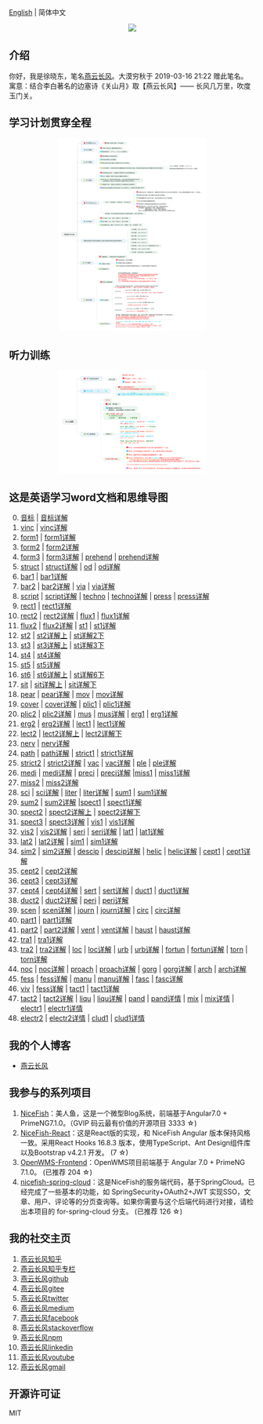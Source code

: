 [English](README.en.md) | 简体中文   

<p align="center">
    <img width="300" src="https://cdn.jsdelivr.net/gh/yanyunchangfeng/cdn@1.0/assets/img/blog/yycf/yanyunchangfeng.png">
</p>

##  介绍
你好，我是徐晓东，笔名[燕云长风](https://yanyunchangfeng.com)。大漠穷秋于 2019-03-16 21:22 赠此笔名。   
寓意：结合李白著名的边塞诗《关山月》取【燕云长风】—— 长风几万里，吹度玉门关。


##  学习计划贯穿全程
<p align="center">
    <img width="300" src="src/assets/img/learning-plan.png">
</p>  

##  听力训练
<p align="center">
    <img width="300" src="src/assets/img/listening-training.png">
</p>

##  这是英语学习word文档和思维导图  
0.  [音标](src/assets/img/lesson0.png)  |  [音标详解](src/assets/img/lesson0-detail.png)  
1.  [vinc](src/assets/img/lesson1-vinc.png)  |  [vinc详解](src/assets/img/lesson1-detail-vinc.png)  
2.  [form1](src/assets/img/lesson2-form.png)  |  [form1详解](src/assets/img/lesson2-detail-form.png)    
3.  [form2](src/assets/img/lesson3-form.png)  |  [form2详解](src/assets/img/lesson3-detail-form.png)    
4.  [form3](src/assets/img/lesson4-form.png)  |  [form3详解](src/assets/img/lesson4-detail-form.png) | [prehend](src/assets/img/lesson4-prehend.png)  |  [prehend详解](src/assets/img/lesson4-detail-prehend.png)
5.  [struct](src/assets/img/lesson5-struct.png)  |  [struct详解](src/assets/img/lesson5-detail-struct.png)  | [od](src/assets/img/lesson5-od.png)  |  [od详解](src/assets/img/lesson5-detail-od.png)
6.  [bar1](src/assets/img/lesson6-bar.png)   |  [bar1详解](src/assets/img/lesson6-detail-bar.png) 
7.  [bar2](src/assets/img/lesson7-bar.png)   |  [bar2详解](src/assets/img/lesson7-detail-bar.png)  |  [via](src/assets/img/lesson7-via.png)   |  [via详解](src/assets/img/lesson7-detail-via.png)  
8.  [script](src/assets/img/lesson8-script.png)   |  [script详解](src/assets/img/lesson8-detail-script.png) |  [techno](src/assets/img/lesson8-techno.png)   |  [techno详解](src/assets/img/lesson8-detail-techno.png) |  [press](src/assets/img/lesson8-press.png)   |  [press详解](src/assets/img/lesson8-detail-press.png) 
9.  [rect1](src/assets/img/lesson9-rect.png)   |  [rect1详解](src/assets/img/lesson9-detail-rect.png) 
10. [rect2](src/assets/img/lesson10-rect.png)   |  [rect2详解](src/assets/img/lesson10-detail-rect.png)  |  [flux1](src/assets/img/lesson10-flux.png)   |  [flux1详解](src/assets/img/lesson10-detail-flux.png) 
11. [flux2](src/assets/img/lesson11-flux.png)   |  [flux2详解](src/assets/img/lesson11-detail-flux.png)  |  [st1](src/assets/img/lesson11-st.png)   |  [st1详解](src/assets/img/lesson11-detail-st.png) 
12. [st2](src/assets/img/lesson12-st.png)   |  [st2详解上](src/assets/img/lesson12-detail-st-prev.png) |  [st详解2下](src/assets/img/lesson12-detail-st-next.png) 
13. [st3](src/assets/img/lesson13-st.png)   |  [st3详解上](src/assets/img/lesson13-detail-st-prev.png) |  [st详解3下](src/assets/img/lesson13-detail-st-next.png) 
14. [st4](src/assets/img/lesson14-st.png)   |  [st4详解](src/assets/img/lesson14-detail-st.png) 
15. [st5](src/assets/img/lesson15-st.png)   |  [st5详解](src/assets/img/lesson15-detail-st.png) 
16. [st6](src/assets/img/lesson16-st.png)   |  [st6详解上](src/assets/img/lesson16-detail-st-prev.png) |  [st详解6下](src/assets/img/lesson16-detail-st-next.png) 
17. [sit](src/assets/img/lesson17-sit.png)  |  [sit详解上](src/assets/img/lesson17-detail-sit-prev.png) |  [sit详解下](src/assets/img/lesson17-detail-sit-next.png) 
18. [pear](src/assets/img/lesson18-pear.png)  |  [pear详解](src/assets/img/lesson18-detail-pear.png) |  [mov](src/assets/img/lesson18-mov.png)  |  [mov详解](src/assets/img/lesson18-detail-mov.png) 
19. [cover](src/assets/img/lesson19-cover.png)  |  [cover详解](src/assets/img/lesson19-detail-cover.png) |  [plic1](src/assets/img/lesson19-plic.png)  |  [plic1详解](src/assets/img/lesson19-detail-plic.png) 
20. [plic2](src/assets/img/lesson20-plic.png)  |  [plic2详解](src/assets/img/lesson20-detail-plic.png) |  [mus](src/assets/img/lesson20-mus.png)  |  [mus详解](src/assets/img/lesson20-detail-mus.png) |  [erg1](src/assets/img/lesson20-erg.png)  |  [erg1详解](src/assets/img/lesson20-detail-erg.png) 
21. [erg2](src/assets/img/lesson21-erg.png)  |  [erg2详解](src/assets/img/lesson21-detail-erg.png) |  [lect1](src/assets/img/lesson21-lect.png)  |  [lect1详解](src/assets/img/lesson21-detail-lect.png) 
22. [lect2](src/assets/img/lesson22-lect.png)  |  [lect2详解上](src/assets/img/lesson22-detail-lect-prev.png) |  [lect2详解下](src/assets/img/lesson22-detail-lect-next.png) 
23. [nerv](src/assets/img/lesson23-nerv.png)  |  [nerv详解](src/assets/img/lesson23-detail-nerv.png) 
24. [path](src/assets/img/lesson24-path.png)  |  [path详解](src/assets/img/lesson24-detail-path.png)   |   [strict1](src/assets/img/lesson24-strict.png)  |  [strict1详解](src/assets/img/lesson24-detail-strict.png)  
25. [strict2](src/assets/img/lesson25-strict.png)  |  [strict2详解](src/assets/img/lesson25-detail-strict.png)  |  [vac](src/assets/img/lesson25-vac.png)  |  [vac详解](src/assets/img/lesson25-detail-vac.png) |  [ple](src/assets/img/lesson25-ple.png)  |  [ple详解](src/assets/img/lesson25-detail-ple.png) 
26. [medi](src/assets/img/lesson26-medi.png)  |  [medi详解](src/assets/img/lesson26-detail-medi.png) |  [preci](src/assets/img/lesson26-preci.png)  |  [preci详解](src/assets/img/lesson26-detail-preci.png) |[miss1](src/assets/img/lesson26-miss.png)  |  [miss1详解](src/assets/img/lesson26-detail-miss.png) 
27. [miss2](src/assets/img/lesson27-miss.png)  |  [miss2详解](src/assets/img/lesson27-detail-miss.png) 
28. [sci](src/assets/img/lesson28-sci.png)  |  [sci详解](src/assets/img/lesson28-detail-sci.png) |  [liter](src/assets/img/lesson28-liter.png)  |  [liter详解](src/assets/img/lesson28-detail-liter.png) |  [sum1](src/assets/img/lesson28-sum.png)  |  [sum1详解](src/assets/img/lesson28-detail-sum.png)  
29. [sum2](src/assets/img/lesson29-sum.png)  |  [sum2详解](src/assets/img/lesson29-detail-sum.png) |[spect1](src/assets/img/lesson29-spect.png)  |  [spect1详解](src/assets/img/lesson29-detail-spect.png)  
30. [spect2](src/assets/img/lesson30-spect.png)  |  [spect2详解上](src/assets/img/lesson30-detail-spect-prev.png) |  [spect2详解下](src/assets/img/lesson30-detail-spect-next.png) 
31. [spect3](src/assets/img/lesson31-spect.png) | [spect3详解](src/assets/img/lesson31-detail-spect.png) | [vis1](src/assets/img/lesson31-vis.png) | [vis1详解](src/assets/img/lesson31-detail-vis.png) 
32.  [vis2](src/assets/img/lesson32-vis.png) | [vis2详解](src/assets/img/lesson32-detail-vis.png) | [seri](src/assets/img/lesson32-seri.png) | [seri详解](src/assets/img/lesson32-detail-seri.png) | [lat1](src/assets/img/lesson32-lat.png) | [lat1详解](src/assets/img/lesson32-detail-lat.png) 
33. [lat2](src/assets/img/lesson33-lat.png) | [lat2详解](src/assets/img/lesson33-detail-lat.png) | [sim1](src/assets/img/lesson33-sim.png) | [sim1详解](src/assets/img/lesson33-detail-sim.png)
34. [sim2](src/assets/img/lesson34-sim.png) | [sim2详解](src/assets/img/lesson34-detail-sim.png)  |  [descip](src/assets/img/lesson34-descip.png) | [descip详解](src/assets/img/lesson34-detail-descip.png) | [helic](src/assets/img/lesson34-helic.png) | [helic详解](src/assets/img/lesson34-detail-helic.png)  |  [cept1](src/assets/img/lesson34-cept.png) | [cept1详解](src/assets/img/lesson34-detail-cept.png)  
35. [cept2](src/assets/img/lesson35-cept.png) | [cept2详解](src/assets/img/lesson35-detail-cept.png)  
36. [cept3](src/assets/img/lesson36-cept.png) | [cept3详解](src/assets/img/lesson36-detail-cept.png)  
37. [cept4](src/assets/img/lesson37-cept.png) | [cept4详解](src/assets/img/lesson37-detail-cept.png)  |   [sert](src/assets/img/lesson37-sert.png) | [sert详解](src/assets/img/lesson37-detail-sert.png)  |   [duct1](src/assets/img/lesson37-duct.png) | [duct1详解](src/assets/img/lesson37-detail-duct.png)  
38. [duct2](src/assets/img/lesson38-duct.png) | [duct2详解](src/assets/img/lesson38-detail-duct.png)  |   [peri](src/assets/img/lesson38-peri.png) | [peri详解](src/assets/img/lesson38-detail-peri.png) 
39. [scen](src/assets/img/lesson39-scen.png) | [scen详解](src/assets/img/lesson39-detail-scen.png)  |   [journ](src/assets/img/lesson39-journ.png) | [journ详解](src/assets/img/lesson39-detail-journ.png) |   [circ](src/assets/img/lesson39-circ.png) | [circ详解](src/assets/img/lesson39-detail-circ.png)  
40.  [part1](src/assets/img/lesson40-part.png) | [part1详解](src/assets/img/lesson40-detail-part.png)  
41.  [part2](src/assets/img/lesson41-part.png) | [part2详解](src/assets/img/lesson41-detail-part.png)   |   [vent](src/assets/img/lesson41-vent.png) | [vent详解](src/assets/img/lesson41-detail-vent.png)   |   [haust](src/assets/img/lesson41-haust.png) | [haust详解](src/assets/img/lesson41-detail-haust.png)  
42.  [tra1](src/assets/img/lesson42-part.png) | [tra1详解](src/assets/img/lesson42-detail-tra.png) 
43.  [tra2](src/assets/img/lesson43-part.png) | [tra2详解](src/assets/img/lesson43-detail-tra.png)  |   [loc](src/assets/img/lesson43-loc.png) | [loc详解](src/assets/img/lesson43-detail-loc.png)   |   [urb](src/assets/img/lesson43-urb.png) | [urb详解](src/assets/img/lesson43-detail-urb.png)   |   [fortun](src/assets/img/lesson43-fortun.png) | [fortun详解](src/assets/img/lesson43-detail-fortun.png)   |   [torn](src/assets/img/lesson43-torn.png) |  [torn详解](src/assets/img/lesson43-detail-torn.png)  
44. [noc](src/assets/img/lesson44-noc.png) | [noc详解](src/assets/img/lesson44-detail-noc.png)  |   [proach](src/assets/img/lesson44-proach.png) | [proach详解](src/assets/img/lesson44-detail-proach.png)  |   [gorg](src/assets/img/lesson44-gorg.png) | [gorg详解](src/assets/img/lesson44-detail-gorg.png)  |   [arch](src/assets/img/lesson44-arch.png) | [arch详解](src/assets/img/lesson44-detail-arch.png)  
45. [fess](src/assets/img/lesson45-fess.png)  |  [fess详解](src/assets/img/lesson45-detail-fess.png)  |   [manu](src/assets/img/lesson45-manu.png)  |  [manu详解](src/assets/img/lesson45-detail-fess.png)   |   [fasc](src/assets/img/lesson45-fasc.png)  |  [fasc详解](src/assets/img/lesson45-detail-fasc.png)   
46. [viv](src/assets/img/lesson46-viv.png)  |  [fess详解](src/assets/img/lesson46-detail-viv.png) |  [tact1](src/assets/img/lesson46-tact.png)  |  [tact1详解](src/assets/img/lesson46-detail-tact.png) 
47. [tact2](src/assets/img/lesson47-tact.png)  |  [tact2详解](src/assets/img/lesson47-detail-tact.png)   |   [liqu](src/assets/img/lesson47-liqu.png)  |  [liqu详解](src/assets/img/lesson47-detail-liqu.png)   |   [pand](src/assets/img/lesson47-pand.png)  |  [pand详情](src/assets/img/lesson47-detail-pand.png)   |   [mix](src/assets/img/lesson47-mix.png)  |  [mix详情](src/assets/img/lesson47-detail-mix.png)     |   [electr1](src/assets/img/lesson47-electr.png)  |  [electr1详情](src/assets/img/lesson47-detail-electr.png)   
48. [electr2](src/assets/img/lesson48-electr.png)  |  [electr2详情](src/assets/img/lesson48-detail-electr.png)   |   [clud1](src/assets/img/lesson48-clud.png)  |  [clud1详情](src/assets/img/lesson48-detail-clud.png)   
## 我的个人博客  

* [燕云长风](https://yanyunchangfeng.com) 

## 我参与的系列项目

1. [NiceFish]( https://gitee.com/mumu-osc/NiceFish)：美人鱼，这是一个微型Blog系统，前端基于Angular7.0 + PrimeNG7.1.0。（GVIP 码云最有价值的开源项目 3333 ☆)
2. [NiceFish-React]( https://gitee.com/mumu-osc/NiceFish-React)：这是React版的实现，和 NiceFish Angular 版本保持风格一致。采用React Hooks 16.8.3 版本，使用TypeScript、Ant Design组件库以及Bootstrap v4.2.1 开发。  (7 ☆)
3. [OpenWMS-Frontend](https://gitee.com/mumu-osc/OpenWMS-Frontend)：OpenWMS项目前端基于 Angular 7.0 + PrimeNG 7.1.0。  (已推荐 204 ☆)
4. [nicefish-spring-cloud](https://gitee.com/mumu-osc/nicefish-spring-cloud)：这是NiceFish的服务端代码，基于SpringCloud。已经完成了一些基本的功能，如 SpringSecurity+OAuth2+JWT 实现SSO，文章、用户、评论等的分页查询等。如果你需要与这个后端代码进行对接，请检出本项目的 for-spring-cloud 分支。 (已推荐 126 ☆)
 

## 我的社交主页

1.  [燕云长风知乎](https://zhihu.com/people/hbxyxuxiaodong)  
2.  [燕云长风知乎专栏](https://zhuanlan.zhihu.com/yanyunchangfeng) 
3.  [燕云长风github](https://github.com/yanyunchangfeng)  
4.  [燕云长风gitee](https://gitee.com/yanyunchangfeng)  
5.  [燕云长风twitter](https://twitter.com/yanyunchangfeng)  
6.  [燕云长风medium](https://medium.com/@yanyunchangfeng)  
7.  [燕云长风facebook](https://facebook.com/yanyunchangfeng)  
8.  [燕云长风stackoverflow](http://stackoverflow.com/users/11366314)  
9.  [燕云长风npm](https://npmjs.com/~yanyunchangfeng)  
10. [燕云长风linkedin](https://www.linkedin.com/in/yanyunchangfeng)  
11. [燕云长风youtube](https://www.youtube.com/channel/UCaz2-l8Bd8tTBf1q-2ww7VA)  
12. [燕云长风gmail](mailto:yanyunchangfeng@gamil.com)  
 
## 开源许可证

MIT